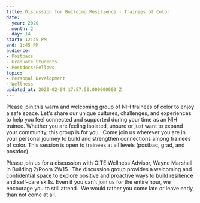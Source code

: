 ```yaml
---
title: Discussion for Building Resilience - Trainees of Color
date:
  year: 2020
  month: 2
  day: 14
start: 12:45 PM
end: 1:45 PM
audience:
- Postbacs
- Graduate Students
- Postdocs/Fellows
topic:
- Personal Development
- Wellness
updated_at: 2020-02-04 17:57:50.000000000 Z
---
```

Please join this warm and welcoming group of NIH trainees of color to
enjoy a safe space. Let's share our unique cultures, challenges, and
experiences to help you feel connected and supported during your time as
an NIH trainee. Whether you are feeling isolated, unsure or just want to
expand your community, this group is for you.  Come join us wherever you
are in your personal journey to build and strengthen connections among
trainees of color. This session is open to trainees at all levels
(postbac, grad, and postdoc).

Please join us for a discussion with OITE Wellness Advisor, Wayne
Marshall in Building 2/Room 2W15.  The discussion group provides a
welcoming and confidential space to explore positive and proactive ways
to build resilience and self-care skills. Even if you can\'t join us for
the entire hour, we encourage you to still attend.  We would rather you
come late or leave early, than not come at all.   

 

 

 
